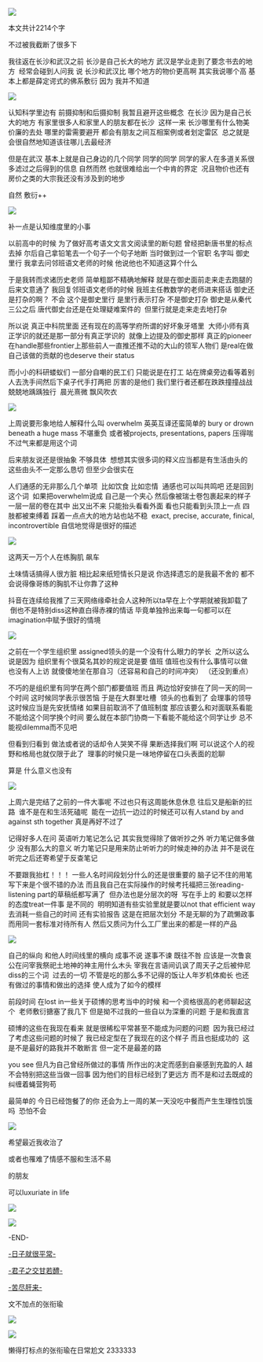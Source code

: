 ![](./images/img_001.png)

本文共计2214个字

不过被我截断了很多下

我往返在长沙和武汉之前 长沙是自己长大的地方 武汉是学业走到了要念书去的地方  经常会碰到人问我 说 长沙和武汉比 哪个地方的物价更高啊 其实我说哪个高 基本上都是薛定谔式的佛系敷衍 因为 我并不知道

![](./images/img_002.jpeg)

认知科学里边有 前摄抑制和后摄抑制 我暂且避开这些概念  在长沙 因为是自己长大的地方 有家里很多人和家里人的朋友都在长沙  这样一来 长沙哪里有什么物美价廉的去处 哪里的雷需要避开 都会有朋友之间互相案例或者划定雷区  总之就是 会很自然地知道该往哪儿去最经济

但是在武汉 基本上就是自己身边的几个同学 同学的同学 同学的家人在多道关系很多滤过之后得到的信息 自然而然 也就很难给出一个中肯的界定  况且物价也还有房价之类的大宗我还没有涉及到的地步

自然 敷衍++

![](./images/img_003.jpeg)

补一点是认知维度里的小事

以前高中的时候 为了做好高考语文文言文阅读里的断句题 曾经把新唐书里的标点去掉 尔后自己拿铅笔去一个句子一个句子地断 当时做到过一个官职 名字叫 御史里行 我拿去问邻班语文老师的时候 他说他也不知道这算个什么

于是我转而求诸历史老师 简单粗鄙不精确地解释 就是在御史面前走来走去跑腿的 后来文意通了 我回复邻班语文老师的时候 我班主任教数学的老师进来搭话 御史还是打杂的啊？ 不会 这个是御史里行 是里行表示打杂 不是御史打杂 御史是从秦代三公之后 唐代御史台还是在处理疑难案件的  但里行就是走来走去地打杂

所以说 真正中科院里面 还有现在的高等学府所谓的好坏象牙塔里  大师小师有真正学识的就还是那一部分有真正学识的  就像上边提及的御史那样 真正的pioneer 在handle那些frontier上那些前人一直推还推不动的大山的领军人物们 是real在做自己该做的贡献的也deserve their status

而小小的科研蝼蚁们 一部分自嘲的民工们 只能说是在打工 站在牌桌旁边看等着别人去洗手间然后下桌子代手打两把 厉害的是他们 我们里行者还都在跌跌撞撞战战兢兢地踽踽独行  晨光熹微 飘风吹衣

![](./images/img_004.jpeg)

上周说要形象地给人解释什么叫 overwhelm 英英互译还蛮简单的 bury or drown beneath a huge mass 不堪重负 或者被projects, presentations, papers 压得喘不过气来都是用这个词

后来朋友说还是很抽象 不够具体  想想其实很多词的释义应当都是有生活由头的 这些由头不一定那么恳切 但至少会很实在

人们通感的无非那么几个单项  比如饮食 比如恋情  通感也可以叫共鸣吧 还是回到这个词  如果把overwhelm说成 自己是一个夹心 然后像被瑞士卷包裹起来的样子一层一层的卷在其中 出又出不来 只能抬头看看外面 看也只能看到头顶上一点 四肢都被束缚着 踩着一点点大的地方站也站不稳  exact, precise, accurate, finical, incontrovertible 自信地觉得是很好的描述

![](./images/img_005.jpeg)

这两天一万个人在练胸肌 飙车

土味情话搞得人很方脏 相比起来纸短情长只是说 你选择遗忘的是我最不舍的 都不会说得像哥练的胸肌不让你靠了这种

抖音在连续给我推了三天网络缘牵社会人这种所以ta早在上个学期就被我卸载了  倒也不是特别diss这种直白得赤裸的情话 毕竟单独拎出来每一句都可以在imagination中赋予很好的情境

![](./images/img_006.jpeg)

之前在一个学生组织里 assigned领头的是一个没有什么眼力的学长  之所以这么说是因为 组织里有个很莫名其妙的规定说是要 值班 值班也没有什么事情可以做 也没有人上访 就傻傻地坐在那自习（还容易和自己的时间冲突） （还没到重点）

不巧的是组织里有同学在两个部门都要值班 而且 两边恰好安排在了同一天的同一个时间 这时候同学表示很苦恼 于是在大群里吐槽  领头的也看到了 会理事的领导这时候应当是先安抚情绪 如果目前取消不了值班制度 那应该要么和对面联系看能不能给这个同学换个时间 要么就在本部门协商一下看能不能给这个同学让步 总不能视dilemma而不见吧

但看到归看到 做法或者说的话却令人哭笑不得 果断选择我们啊 可以说这个人的视野和格局也就仅限于此了  理事的时候只是一味地停留在口头表面的尬聊

算是 什么意义也没有

![](./images/img_007.jpeg)

上周六是完结了之前的一件大事呢 不过也只有这周能休息休息 往后又是船新的拦路  谁不是在和生活死磕呢  能在一边抗一边过的时候还可以有人stand by and against sth together 真是再好不过了

记得好多人在问 英语听力笔记怎么记 其实我觉得除了做听抄之外 听力笔记做多做少 没有那么大的意义 听力笔记只是用来防止听听力的时候走神的办法 并不是说在听完之后还寄希望于反查笔记

不要跟我抬杠！！！ 一些人名时间段划分什么的还是很重要的 脑子记不住的用笔写下来是个很不错的办法 而且我自己在实际操作的时候考托福把三张reading-listening part的草稿纸都写满了  但办法也是分层次的呀  写在手上的 和要以怎样的态度treat一件事 是不同的  明明知道有些实验里就是要以not that efficient way去消耗一些自己的时间 还有实验报告 这是在把层次划分 不是无聊的为了疏懒政事而用同一套标准对待所有人 然后又质问为什么工厂里出来的都是一样的产品

![](./images/img_008.jpeg)

自己的纵向 和他人时间线里的横向 成事不说 遂事不谏 既往不咎 应该是一次鲁哀公在问宰我祭祀土地神的神主用什么木头 宰我在言语间讥讽了周天子之后被仲尼diss的三个词  过去的一切 不管是吃的那么多不记得的饭让人年岁机体痴长 也还有做过的事情和做出的选择 使人成为了如今的模样

前段时间 在lost in一些关于硕博的思考当中的时候 和一个资格很高的老师聊起这个  老师敷衍搪塞了我几下 但是拗不过我的一些自以为深重的问题 于是和我直言

硕博的这些在我现在看来 就是很稀松平常甚至不能成为问题的问题  因为我已经过了考虑这些问题的时候了 我已经定型在了我现在的这个样子 而且也挺成功的  这是不是最好的路我并不敢断言 但一定不是最差的路

you see 但凡为自己曾经所做过的事情 所作出的决定而感到自豪感到充盈的人 越不会特别把这些当做一回事 因为他们的目标已经到了更远方 而不是和过去既成的纠缠着蝇营狗苟

最简单的 今日已经饱餐了的你 还会为上一周的某一天没吃中餐而产生生理性饥饿吗  恐怕不会

![](./images/img_009.png)

希望最近我收治了

或者也罹难了情感不服和生活不易

的朋友

可以luxuriate in life

![](./images/img_010.jpeg)

![](./images/img_011.png)

-END-

[-日子就很平常-](http://mp.weixin.qq.com/s?__biz=MzUzNjE3NzA3Mg==&mid=2247484204&idx=1&sn=d0637f9a5d7599de66e3936b99a169f0&chksm=fafb73f3cd8cfae5e5e830d4fb14073dde69f149b6a10bb33a205a6aa1e58afb81c17ba643a7&scene=21#wechat_redirect)

[-君子之交甘若醴-](http://mp.weixin.qq.com/s?__biz=MzUzNjE3NzA3Mg==&mid=2247484171&idx=1&sn=a5365222de4b554de75faba706de7417&chksm=fafb73d4cd8cfac27615d92dad7e17cbf8120c6bc81c1696d08c4fab2edc6184a81e8e04830c&scene=21#wechat_redirect)

[-苦尽肝来-](http://mp.weixin.qq.com/s?__biz=MzUzNjE3NzA3Mg==&mid=2247484162&idx=1&sn=b289457d6eda17bf4e318127106c1025&chksm=fafb73ddcd8cfacba5c756ffad24ff619292b97f33793ee117cb0e61e55f1e35e37d62b9d91d&scene=21#wechat_redirect)

文不加点的张衔瑜

![](./images/img_012.jpeg)

![](./images/img_013.png)

懒得打标点的张衔瑜在日常尬文 2333333
